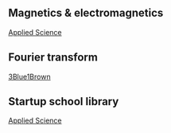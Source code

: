 ## Magnetics & electromagnetics
[Applied Science](https://www.youtube.com/watch?v=4UFKl9fULkA)

## Fourier transform
[3Blue1Brown](https://www.youtube.com/watch?v=spUNpyF58BY)

## Startup school library
[Applied Science](https://www.startupschool.org/library)
